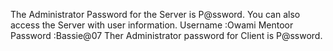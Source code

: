 The Administrator Password for the Server is P@ssword.
You can also access the Server with user information.
Username :Owami Mentoor
Password :Bassie@07
Ther Administrator password for Client is P@ssword.
